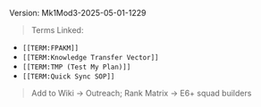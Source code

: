 Version: Mk1Mod3-2025-05-01-1229  
> Terms Linked:
- `[[TERM:FPAKM]]`
- `[[TERM:Knowledge Transfer Vector]]`
- `[[TERM:TMP (Test My Plan)]]`
- `[[TERM:Quick Sync SOP]]`  
> Add to Wiki → Outreach; Rank Matrix → E6+ squad builders